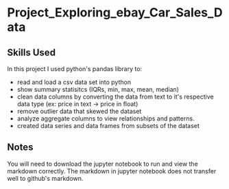 # Project_Exploring_ebay_Car_Sales_Data

## Skills Used
In this project I used python's pandas library to:
* read and load a csv data set into python
* show summary statisitcs (IQRs, min, max, mean, median)
* clean data columns by converting the data from text to it's respective data type (ex: price in text -> price in float)
* remove outlier data that skewed the dataset
* analyze aggregate columns to view relationships and patterns.
* created data series and data frames from subsets of the dataset

## Notes
You will need to download the jupyter notebook to run and view the markdown correctly. The markdown in jupyter notebook does not transfer well to github's markdown.

